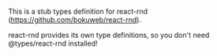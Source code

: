 This is a stub types definition for react-rnd (https://github.com/bokuweb/react-rnd).

react-rnd provides its own type definitions, so you don't need @types/react-rnd installed!